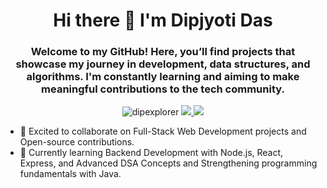 <h1 align="center">Hi there 👋 I'm Dipjyoti Das </h1>
<h3 align="center">Welcome to my GitHub! Here, you’ll find projects that showcase my journey in development, data structures, and algorithms. I'm constantly learning and aiming to make meaningful contributions to the tech community.</h3>



<p align="center">
  <a align="left"> <img src="https://komarev.com/ghpvc/?username=dipexplorer&label=Profile%20views&color=0e75b6&style=flat" alt="dipexplorer"/></a>
  <a href="https://linkedin.com/in/dip-jyoti22/" target="blank">
    <img src="https://img.shields.io/badge/-Dip-blue?style=flat&logo=Linkedin&logoColor=white"/>
  </a>
  <a href="mailto:dipexplorerid23@gmail.com">
    <img src="https://img.shields.io/badge/Gmail-d5d5d5?style=flat&logo=gmail"/>
  </a>
</p>


- 👯 Excited to collaborate on Full-Stack Web Development projects and Open-source contributions.
- 🌱 Currently learning Backend Development with Node.js, React, Express, and Advanced DSA Concepts and Strengthening programming fundamentals with Java.


